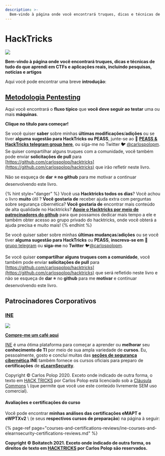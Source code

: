 ```yaml
---
description: >-
  Bem-vindo à página onde você encontrará truques, dicas e técnicas de tudo do que aprendi em CTFs e aplicações reais, incluindo pesquisas, notícias e artigos.
---
```


# HackTricks

![](.gitbook/assets/portada-alcoholica.png)

**Bem-vindo à página onde você encontrará truques, dicas e técnicas de tudo do que aprendi em CTFs e aplicações reais, incluindo pesquisas, notícias e artigos**

Aqui você pode encontrar uma breve **introdução**:

## [**Metodologia Pentesting**](pentesting-methodology.md)

Aqui você encontrará o **fluxo típico** que **você deve seguir ao testar** uma ou mais **máquinas**.

**Clique no título para começar!**

Se você quiser **saber** sobre minhas **últimas modificações**/**adições** ou se tiver **alguma sugestão para HackTricks ou PEASS**, junte-se ao **💬** [**PEASS & HackTricks telegram group here**](https://t.me/peass), ou siga-me no Twitter **🐦** [@carlospolopm](https://twitter.com/carlospolopm). Se quiser compartilhar alguns truques com a comunidade, você também pode enviar **solicitações de pull** para [https://github.com/carlospolop/hacktricks](https://github.com/carlospolop/hacktricks) que irão refletir neste livro.

Não se esqueça de **dar ⭐ no github** para me motivar a continuar desenvolvendo este livro.

{% hint style="danger" %}
Você usa **Hacktricks todos os dias**? Você achou o livro **muito** útil ? **Você gostaria de** receber ajuda extra com perguntas sobre segurança cibernética? **Você gostaria de** encontrar mais conteúdo de alta qualidade no Hacktricks?
[**Apoie o Hacktricks por meio de patrocinadores do github**](https://github.com/sponsors/carlospolop) para que possamos dedicar mais tempo a ele e também obter acesso ao grupo privado do hacktricks, onde você obterá a ajuda precisa e muito mais!
{% endhint %}

Se você quiser saber sobre minhas **últimas mudanças**/**adições** ou se você tiver **alguma sugestão para HackTricks** ou **PEASS**, **inscreva-se em** 💬 [grupo telegram](https://t.me/peass) ou **siga-me** no **Twitter** 🐦[@carlospolopm](https://twitter.com/carlospolopm).

Se você quiser **compartilhar alguns truques com a comunidade**, você também pode enviar **solicitações de pull** para [https://github.com/carlospolop/hacktricks](https://github.com/carlospolop/hacktricks) que será refletido neste livro e não se esqueça de **dar ⭐** no **github** para me **motivar** e continuar desenvolvendo este livro.

## Patrocinadores Corporativos

### **[INE](https://ine.com/)**

![](.gitbook/assets/ine_logo-3-.jpg)

[**Compre-me um café aqui**](https://www.buymeacoffee.com/carlospolop)

[INE](https://ine.com/) é uma ótima plataforma para começar a aprender ou **melhorar** seu **conhecimento de TI** por meio de sua ampla variedade de **cursos**. Eu, pessoalmente, gosto e concluí muitas das **[seções de segurança cibernética](https://ine.com/pages/cybersecurity)**.**INE** também fornece os cursos oficiais para preparo de **certificações** de **[eLearnSecurity](https://elearnsecurity.com/)**.

Copyright © Carlos Polop 2020. Exceto onde indicado de outra forma, o texto em [HACK TRICKS](https://github.com/carlospolop/hacktricks) por Carlos Polop está licenciado sob a [Cláusula Commons](https://commonsclause.com/) \ (que permite que você use este conteúdo livremente SEM uso comercial).

#### **Avaliações e certificações do curso**

Você pode encontrar **minhas análises das certificações eMAPT e eWPTXv2** \ (e seus **respectivos cursos de preparação**) na página à seguir:

{% page-ref page="courses-and-certifications-reviews/ine-courses-and-elearnsecurity-certifications-reviews.md" %}

**Copyright © Boitatech 2021. Exceto onde indicado de outra forma, os direitos de texto em [HACKTRICKS](https://github.com/carlospolop/hacktricks) por Carlos Polop são reservados.**

